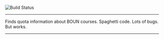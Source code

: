 ![Build Status](https://gitlab.com/pages/plain-html/badges/master/build.svg)

---

Finds quota information about BOUN courses.
Spaghetti code. Lots of bugs. But works.

---